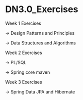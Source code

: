 # DN3.0_Exercises
Week 1 Exercises 

  -> Design Patterns and Principles 
  
  -> Data Structures and Algorithms
  
Week 2 Exercises 

  -> PL/SQL
  
  -> Spring core maven

Week 3 Exercises 

  -> Spring Data JPA and Hibernate

